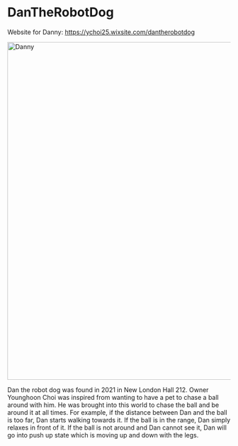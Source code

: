 # DanTheRobotDog

Website for Danny:
https://ychoi25.wixsite.com/dantherobotdog

<img width="761" alt="Danny" src="https://user-images.githubusercontent.com/110645615/211202443-d71addf8-aff6-4c9e-b62e-19821adafd89.png">


Dan the robot dog was found in 2021 in New London Hall 212. Owner Younghoon Choi was inspired from wanting to have a pet to chase a ball around with him. He was brought into this world to chase the ball and be around it at all times. For example, if the distance between Dan and the ball is too far, Dan starts walking towards it. 
If the ball is in the range, Dan simply relaxes in front of it. 
If the ball is not around and Dan cannot see it, Dan will go into push up state which is moving up and down with the legs.
